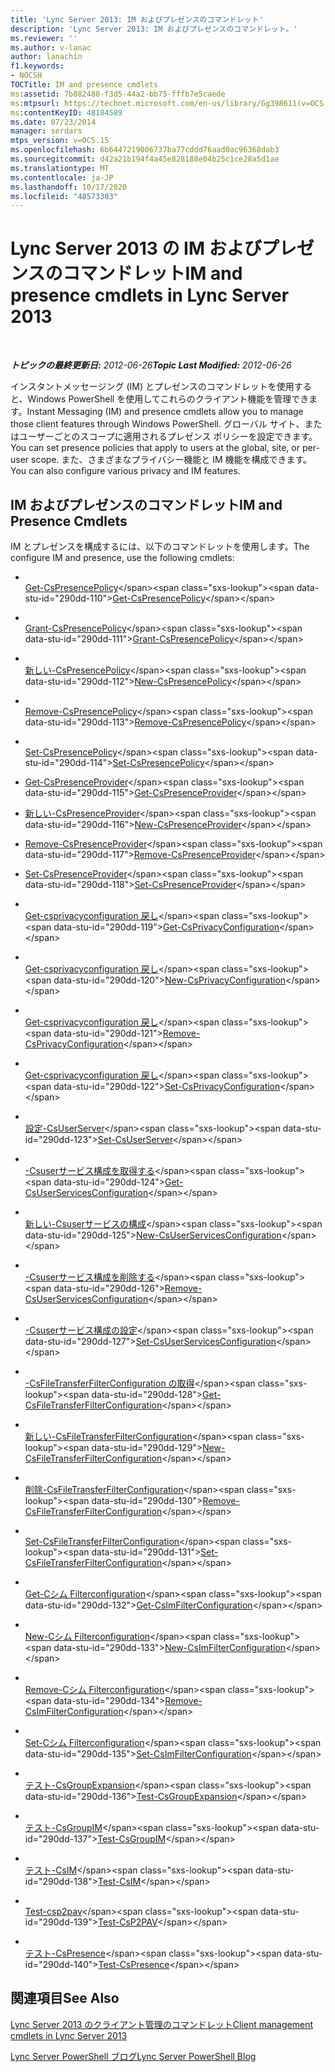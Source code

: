 ```yaml
---
title: 'Lync Server 2013: IM およびプレゼンスのコマンドレット'
description: 'Lync Server 2013: IM およびプレゼンスのコマンドレット。'
ms.reviewer: ''
ms.author: v-lanac
author: lanachin
f1.keywords:
- NOCSH
TOCTitle: IM and presence cmdlets
ms:assetid: 7b882480-f3d5-44a2-bb75-fffb7e5caede
ms:mtpsurl: https://technet.microsoft.com/en-us/library/Gg398611(v=OCS.15)
ms:contentKeyID: 48184589
ms.date: 07/23/2014
manager: serdars
mtps_version: v=OCS.15
ms.openlocfilehash: 6b6447219006737ba77cddd76aad0ac96368dab3
ms.sourcegitcommit: d42a21b194f4a45e828188e04b25c1ce28a5d1ae
ms.translationtype: MT
ms.contentlocale: ja-JP
ms.lasthandoff: 10/17/2020
ms.locfileid: "48573303"
---
```

# <a name="im-and-presence-cmdlets-in-lync-server-2013"></a><span data-ttu-id="290dd-103">Lync Server 2013 の IM およびプレゼンスのコマンドレット</span><span class="sxs-lookup"><span data-stu-id="290dd-103">IM and presence cmdlets in Lync Server 2013</span></span>

<div data-xmlns="http://www.w3.org/1999/xhtml">

<div class="topic" data-xmlns="http://www.w3.org/1999/xhtml" data-msxsl="urn:schemas-microsoft-com:xslt" data-cs="https://msdn.microsoft.com/">

<div data-asp="https://msdn2.microsoft.com/asp">



</div>

<div id="mainSection">

<div id="mainBody">

<span> </span>

<span data-ttu-id="290dd-104">_**トピックの最終更新日:** 2012-06-26_</span><span class="sxs-lookup"><span data-stu-id="290dd-104">_**Topic Last Modified:** 2012-06-26_</span></span>

<span data-ttu-id="290dd-105">インスタントメッセージング (IM) とプレゼンスのコマンドレットを使用すると、Windows PowerShell を使用してこれらのクライアント機能を管理できます。</span><span class="sxs-lookup"><span data-stu-id="290dd-105">Instant Messaging (IM) and presence cmdlets allow you to manage those client features through Windows PowerShell.</span></span> <span data-ttu-id="290dd-106">グローバル サイト、またはユーザーごとのスコープに適用されるプレゼンス ポリシーを設定できます。</span><span class="sxs-lookup"><span data-stu-id="290dd-106">You can set presence policies that apply to users at the global, site, or per-user scope.</span></span> <span data-ttu-id="290dd-107">また、さまざまなプライバシー機能と IM 機能を構成できます。</span><span class="sxs-lookup"><span data-stu-id="290dd-107">You can also configure various privacy and IM features.</span></span>

<div>

## <a name="im-and-presence-cmdlets"></a><span data-ttu-id="290dd-108">IM およびプレゼンスのコマンドレット</span><span class="sxs-lookup"><span data-stu-id="290dd-108">IM and Presence Cmdlets</span></span>

<span data-ttu-id="290dd-109">IM とプレゼンスを構成するには、以下のコマンドレットを使用します。</span><span class="sxs-lookup"><span data-stu-id="290dd-109">The configure IM and presence, use the following cmdlets:</span></span>

  - <span></span>  
    <span data-ttu-id="290dd-110">[Get-CsPresencePolicy](https://technet.microsoft.com/library/Gg398463(v=OCS.15))</span><span class="sxs-lookup"><span data-stu-id="290dd-110">[Get-CsPresencePolicy](https://technet.microsoft.com/library/Gg398463(v=OCS.15))</span></span>

  - <span></span>  
    <span data-ttu-id="290dd-111">[Grant-CsPresencePolicy](https://technet.microsoft.com/library/Gg398571(v=OCS.15))</span><span class="sxs-lookup"><span data-stu-id="290dd-111">[Grant-CsPresencePolicy](https://technet.microsoft.com/library/Gg398571(v=OCS.15))</span></span>

  - <span></span>  
    <span data-ttu-id="290dd-112">[新しい-CsPresencePolicy](https://technet.microsoft.com/library/Gg412747(v=OCS.15))</span><span class="sxs-lookup"><span data-stu-id="290dd-112">[New-CsPresencePolicy](https://technet.microsoft.com/library/Gg412747(v=OCS.15))</span></span>

  - <span></span>  
    <span data-ttu-id="290dd-113">[Remove-CsPresencePolicy](https://technet.microsoft.com/library/Gg399070(v=OCS.15))</span><span class="sxs-lookup"><span data-stu-id="290dd-113">[Remove-CsPresencePolicy](https://technet.microsoft.com/library/Gg399070(v=OCS.15))</span></span>

  - <span></span>  
    <span data-ttu-id="290dd-114">[Set-CsPresencePolicy](https://technet.microsoft.com/library/Gg425782(v=OCS.15))</span><span class="sxs-lookup"><span data-stu-id="290dd-114">[Set-CsPresencePolicy](https://technet.microsoft.com/library/Gg425782(v=OCS.15))</span></span>

<!-- end list -->

  - <span data-ttu-id="290dd-115">[Get-CsPresenceProvider](https://technet.microsoft.com/library/JJ204705(v=OCS.15))</span><span class="sxs-lookup"><span data-stu-id="290dd-115">[Get-CsPresenceProvider](https://technet.microsoft.com/library/JJ204705(v=OCS.15))</span></span>

  - <span data-ttu-id="290dd-116">[新しい-CsPresenceProvider](https://technet.microsoft.com/library/JJ204895(v=OCS.15))</span><span class="sxs-lookup"><span data-stu-id="290dd-116">[New-CsPresenceProvider](https://technet.microsoft.com/library/JJ204895(v=OCS.15))</span></span>

  - <span data-ttu-id="290dd-117">[Remove-CsPresenceProvider](https://technet.microsoft.com/library/JJ205036(v=OCS.15))</span><span class="sxs-lookup"><span data-stu-id="290dd-117">[Remove-CsPresenceProvider](https://technet.microsoft.com/library/JJ205036(v=OCS.15))</span></span>

  - <span data-ttu-id="290dd-118">[Set-CsPresenceProvider](https://technet.microsoft.com/library/JJ204833(v=OCS.15))</span><span class="sxs-lookup"><span data-stu-id="290dd-118">[Set-CsPresenceProvider](https://technet.microsoft.com/library/JJ204833(v=OCS.15))</span></span>

<!-- end list -->

  - <span></span>  
    <span data-ttu-id="290dd-119">[Get-csprivacyconfiguration 戻し](https://technet.microsoft.com/library/Gg413002(v=OCS.15))</span><span class="sxs-lookup"><span data-stu-id="290dd-119">[Get-CsPrivacyConfiguration](https://technet.microsoft.com/library/Gg413002(v=OCS.15))</span></span>

  - <span></span>  
    <span data-ttu-id="290dd-120">[Get-csprivacyconfiguration 戻し](https://technet.microsoft.com/library/Gg398807(v=OCS.15))</span><span class="sxs-lookup"><span data-stu-id="290dd-120">[New-CsPrivacyConfiguration](https://technet.microsoft.com/library/Gg398807(v=OCS.15))</span></span>

  - <span></span>  
    <span data-ttu-id="290dd-121">[Get-csprivacyconfiguration 戻し](https://technet.microsoft.com/library/Gg425821(v=OCS.15))</span><span class="sxs-lookup"><span data-stu-id="290dd-121">[Remove-CsPrivacyConfiguration](https://technet.microsoft.com/library/Gg425821(v=OCS.15))</span></span>

  - <span></span>  
    <span data-ttu-id="290dd-122">[Get-csprivacyconfiguration 戻し](https://technet.microsoft.com/library/Gg398484(v=OCS.15))</span><span class="sxs-lookup"><span data-stu-id="290dd-122">[Set-CsPrivacyConfiguration](https://technet.microsoft.com/library/Gg398484(v=OCS.15))</span></span>

<!-- end list -->

  - <span></span>  
    <span data-ttu-id="290dd-123">[設定-CsUserServer](https://technet.microsoft.com/library/Gg413026(v=OCS.15))</span><span class="sxs-lookup"><span data-stu-id="290dd-123">[Set-CsUserServer](https://technet.microsoft.com/library/Gg413026(v=OCS.15))</span></span>

<!-- end list -->

  - <span></span>  
    <span data-ttu-id="290dd-124">[-Csuserサービス構成を取得する](https://technet.microsoft.com/library/Gg398133(v=OCS.15))</span><span class="sxs-lookup"><span data-stu-id="290dd-124">[Get-CsUserServicesConfiguration](https://technet.microsoft.com/library/Gg398133(v=OCS.15))</span></span>

  - <span></span>  
    <span data-ttu-id="290dd-125">[新しい-Csuserサービスの構成](https://technet.microsoft.com/library/Gg412926(v=OCS.15))</span><span class="sxs-lookup"><span data-stu-id="290dd-125">[New-CsUserServicesConfiguration](https://technet.microsoft.com/library/Gg412926(v=OCS.15))</span></span>

  - <span></span>  
    <span data-ttu-id="290dd-126">[-Csuserサービス構成を削除する](https://technet.microsoft.com/library/Gg398722(v=OCS.15))</span><span class="sxs-lookup"><span data-stu-id="290dd-126">[Remove-CsUserServicesConfiguration](https://technet.microsoft.com/library/Gg398722(v=OCS.15))</span></span>

  - <span></span>  
    <span data-ttu-id="290dd-127">[-Csuserサービス構成の設定](https://technet.microsoft.com/library/Gg398340(v=OCS.15))</span><span class="sxs-lookup"><span data-stu-id="290dd-127">[Set-CsUserServicesConfiguration](https://technet.microsoft.com/library/Gg398340(v=OCS.15))</span></span>

<!-- end list -->

  - <span></span>  
    <span data-ttu-id="290dd-128">[-CsFileTransferFilterConfiguration の取得](https://technet.microsoft.com/library/Gg398527(v=OCS.15))</span><span class="sxs-lookup"><span data-stu-id="290dd-128">[Get-CsFileTransferFilterConfiguration](https://technet.microsoft.com/library/Gg398527(v=OCS.15))</span></span>

  - <span></span>  
    <span data-ttu-id="290dd-129">[新しい-CsFileTransferFilterConfiguration](https://technet.microsoft.com/library/Gg425897(v=OCS.15))</span><span class="sxs-lookup"><span data-stu-id="290dd-129">[New-CsFileTransferFilterConfiguration](https://technet.microsoft.com/library/Gg425897(v=OCS.15))</span></span>

  - <span></span>  
    <span data-ttu-id="290dd-130">[削除-CsFileTransferFilterConfiguration](https://technet.microsoft.com/library/Gg413064(v=OCS.15))</span><span class="sxs-lookup"><span data-stu-id="290dd-130">[Remove-CsFileTransferFilterConfiguration](https://technet.microsoft.com/library/Gg413064(v=OCS.15))</span></span>

  - <span></span>  
    <span data-ttu-id="290dd-131">[Set-CsFileTransferFilterConfiguration](https://technet.microsoft.com/library/Gg425736(v=OCS.15))</span><span class="sxs-lookup"><span data-stu-id="290dd-131">[Set-CsFileTransferFilterConfiguration](https://technet.microsoft.com/library/Gg425736(v=OCS.15))</span></span>

<!-- end list -->

  - <span></span>  
    <span data-ttu-id="290dd-132">[Get-Cシム Filterconfiguration](https://technet.microsoft.com/library/Gg398980(v=OCS.15))</span><span class="sxs-lookup"><span data-stu-id="290dd-132">[Get-CsImFilterConfiguration](https://technet.microsoft.com/library/Gg398980(v=OCS.15))</span></span>

  - <span></span>  
    <span data-ttu-id="290dd-133">[New-Cシム Filterconfiguration](https://technet.microsoft.com/library/Gg398244(v=OCS.15))</span><span class="sxs-lookup"><span data-stu-id="290dd-133">[New-CsImFilterConfiguration](https://technet.microsoft.com/library/Gg398244(v=OCS.15))</span></span>

  - <span></span>  
    <span data-ttu-id="290dd-134">[Remove-Cシム Filterconfiguration](https://technet.microsoft.com/library/Gg398171(v=OCS.15))</span><span class="sxs-lookup"><span data-stu-id="290dd-134">[Remove-CsImFilterConfiguration](https://technet.microsoft.com/library/Gg398171(v=OCS.15))</span></span>

  - <span></span>  
    <span data-ttu-id="290dd-135">[Set-Cシム Filterconfiguration](https://technet.microsoft.com/library/Gg412960(v=OCS.15))</span><span class="sxs-lookup"><span data-stu-id="290dd-135">[Set-CsImFilterConfiguration](https://technet.microsoft.com/library/Gg412960(v=OCS.15))</span></span>

<!-- end list -->

  - <span></span>  
    <span data-ttu-id="290dd-136">[テスト-CsGroupExpansion](https://technet.microsoft.com/library/Gg399009(v=OCS.15))</span><span class="sxs-lookup"><span data-stu-id="290dd-136">[Test-CsGroupExpansion](https://technet.microsoft.com/library/Gg399009(v=OCS.15))</span></span>

<!-- end list -->

  - <span></span>  
    <span data-ttu-id="290dd-137">[テスト-CsGroupIM](https://technet.microsoft.com/library/Gg398273(v=OCS.15))</span><span class="sxs-lookup"><span data-stu-id="290dd-137">[Test-CsGroupIM](https://technet.microsoft.com/library/Gg398273(v=OCS.15))</span></span>

<!-- end list -->

  - <span></span>  
    <span data-ttu-id="290dd-138">[テスト-CsIM](https://technet.microsoft.com/library/Gg425802(v=OCS.15))</span><span class="sxs-lookup"><span data-stu-id="290dd-138">[Test-CsIM](https://technet.microsoft.com/library/Gg425802(v=OCS.15))</span></span>

<!-- end list -->

  - <span></span>  
    <span data-ttu-id="290dd-139">[Test-csp2pav](https://technet.microsoft.com/library/Gg412821(v=OCS.15))</span><span class="sxs-lookup"><span data-stu-id="290dd-139">[Test-CsP2PAV](https://technet.microsoft.com/library/Gg412821(v=OCS.15))</span></span>

<!-- end list -->

  - <span></span>  
    <span data-ttu-id="290dd-140">[テスト-CsPresence](https://technet.microsoft.com/library/Gg398148(v=OCS.15))</span><span class="sxs-lookup"><span data-stu-id="290dd-140">[Test-CsPresence](https://technet.microsoft.com/library/Gg398148(v=OCS.15))</span></span>

</div>

<div>

## <a name="see-also"></a><span data-ttu-id="290dd-141">関連項目</span><span class="sxs-lookup"><span data-stu-id="290dd-141">See Also</span></span>


[<span data-ttu-id="290dd-142">Lync Server 2013 のクライアント管理のコマンドレット</span><span class="sxs-lookup"><span data-stu-id="290dd-142">Client management cmdlets in Lync Server 2013</span></span>](lync-server-2013-client-management-cmdlets.md)  


[<span data-ttu-id="290dd-143">Lync Server PowerShell ブログ</span><span class="sxs-lookup"><span data-stu-id="290dd-143">Lync Server PowerShell Blog</span></span>](https://go.microsoft.com/fwlink/p/?linkid=203150)  
  

</div>

</div>

<span> </span>

</div>

</div>

</div>

